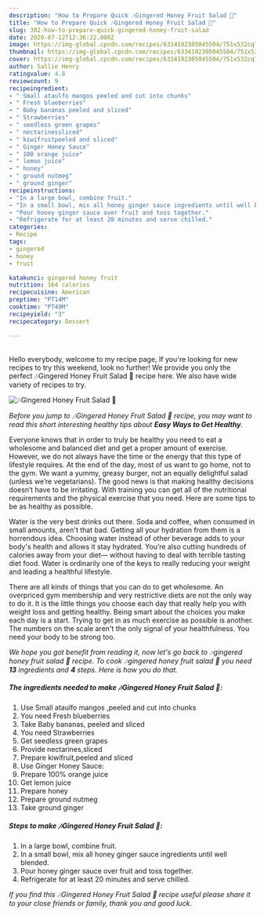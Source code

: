 ```yaml
---
description: "How to Prepare Quick 🎶Gingered Honey Fruit Salad 🎵"
title: "How to Prepare Quick 🎶Gingered Honey Fruit Salad 🎵"
slug: 302-how-to-prepare-quick-gingered-honey-fruit-salad
date: 2020-07-12T12:36:22.000Z
image: https://img-global.cpcdn.com/recipes/6334192305045504/751x532cq70/🎶gingered-honey-fruit-salad-🎵-recipe-main-photo.jpg
thumbnail: https://img-global.cpcdn.com/recipes/6334192305045504/751x532cq70/🎶gingered-honey-fruit-salad-🎵-recipe-main-photo.jpg
cover: https://img-global.cpcdn.com/recipes/6334192305045504/751x532cq70/🎶gingered-honey-fruit-salad-🎵-recipe-main-photo.jpg
author: Sallie Henry
ratingvalue: 4.8
reviewcount: 9
recipeingredient:
- " Small ataulfo mangos peeled and cut into chunks"
- " Fresh blueberries"
- " Baby bananas peeled and sliced"
- " Strawberries"
- " seedless green grapes"
- " nectarinessliced"
- " kiwifruitpeeled and sliced"
- " Ginger Honey Sauce"
- " 100 orange juice"
- " lemon juice"
- " honey"
- " ground nutmeg"
- " ground ginger"
recipeinstructions:
- "In a large bowl, combine fruit."
- "In a small bowl, mix all honey ginger sauce ingredients until well blended."
- "Pour honey ginger sauce over fruit and toss together."
- "Refrigerate for at least 20 minutes and serve chilled."
categories:
- Recipe
tags:
- gingered
- honey
- fruit

katakunci: gingered honey fruit 
nutrition: 164 calories
recipecuisine: American
preptime: "PT14M"
cooktime: "PT49M"
recipeyield: "3"
recipecategory: Dessert

---
```

<br>
Hello everybody, welcome to my recipe page, If you're looking for new recipes to try this weekend, look no further! We provide you only the perfect 🎶Gingered Honey Fruit Salad 🎵 recipe here. We also have wide variety of recipes to try.
<br>


![🎶Gingered Honey Fruit Salad 🎵](https://img-global.cpcdn.com/recipes/6334192305045504/751x532cq70/🎶gingered-honey-fruit-salad-🎵-recipe-main-photo.jpg)

<i>Before you jump to 🎶Gingered Honey Fruit Salad 🎵 recipe, you may want to read this short interesting healthy tips about <strong>Easy Ways to Get Healthy</strong>.</i>

Everyone knows that in order to truly be healthy you need to eat a wholesome and balanced diet and get a proper amount of exercise. However, we do not always have the time or the energy that this type of lifestyle requires. At the end of the day, most of us want to go home, not to the gym. We want a yummy, greasy burger, not an equally delightful salad (unless we’re vegetarians). The good news is that making healthy decisions doesn’t have to be irritating. With training you can get all of the nutritional requirements and the physical exercise that you need. Here are some tips to be as healthy as possible.

Water is the very best drinks out there. Soda and coffee, when consumed in small amounts, aren't that bad. Getting all your hydration from them is a horrendous idea. Choosing water instead of other beverage adds to your body's health and allows it stay hydrated. You’re also cutting hundreds of calories away from your diet— without having to deal with terrible tasting diet food. Water is ordinarily one of the keys to really reducing your weight and leading a healthful lifestyle.

There are all kinds of things that you can do to get wholesome. An overpriced gym membership and very restrictive diets are not the only way to do it. It is the little things you choose each day that really help you with weight loss and getting healthy. Being smart about the choices you make each day is a start. Trying to get in as much exercise as possible is another. The numbers on the scale aren't the only signal of your healthfulness. You need your body to be strong too. 


<i>We hope you got benefit from reading it, now let's go back to 🎶gingered honey fruit salad 🎵 recipe. To cook 🎶gingered honey fruit salad 🎵 you need <strong>13</strong> ingredients and <strong>4</strong> steps. Here is how you do that.
</i>

##### The ingredients needed to make 🎶Gingered Honey Fruit Salad 🎵:

1. Use  Small ataulfo mangos ,peeled and cut into chunks
1. You need  Fresh blueberries
1. Take  Baby bananas, peeled and sliced
1. You need  Strawberries
1. Get  seedless green grapes
1. Provide  nectarines,sliced
1. Prepare  kiwifruit,peeled and sliced
1. Use  Ginger Honey Sauce:
1. Prepare  100% orange juice
1. Get  lemon juice
1. Prepare  honey
1. Prepare  ground nutmeg
1. Take  ground ginger


##### Steps to make 🎶Gingered Honey Fruit Salad 🎵:

1. In a large bowl, combine fruit.
1. In a small bowl, mix all honey ginger sauce ingredients until well blended.
1. Pour honey ginger sauce over fruit and toss together.
1. Refrigerate for at least 20 minutes and serve chilled.


<i>If you find this 🎶Gingered Honey Fruit Salad 🎵 recipe useful please share it to your close friends or family, thank you and good luck.</i>
